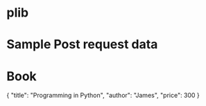 # plib
# Sample Post request data 
# Book
{
    "title": "Programming in Python",
    "author": "James",
    "price": 300
} 
